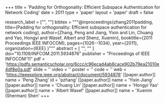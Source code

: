 +++
title = 'Padding for Orthogonality: Efficient Subspace Authentication for Network Coding'
date = 2011
type = 'paper'
layout = 'paper'
draft = false

research_label = ["", ""]
bibtex = """@inproceedings{zhang2011padding,
  title={Padding for orthogonality: Efficient subspace authentication for network coding},
  author={Zhang, Peng and Jiang, Yixin and Lin, Chuang and Yao, Hongyi and Wasef, Albert and Shenz, Xuemin},
  booktitle={2011 Proceedings IEEE INFOCOM},
  pages={1026--1034},
  year={2011},
  organization={IEEE}
}"""
abstract = [
    "",
    ""
]
doi="10.1109/INFCOM.2011.5934876"
publisher = "Proceedings of IEEE INFOCOM'11"
pdf = 'https://pdfs.semanticscholar.org/6ccc/c96ecad4ab6cace902b79ea21010e4df8e0a.pdf'
slide = ''
video = ''
poster = ''
code = ''
web = 'https://ieeexplore.ieee.org/abstract/document/5934876'
[[paper.author]]
    name = 'Peng Zhang'
    id = 'pzhang'
[[paper.author]]
    name = 'Yixin Jiang'
[[paper.author]]
    name = 'Chuang Lin'
[[paper.author]]
    name = 'Hongyi Yao'
[[paper.author]]
    name = 'Albert Wasef'
[[paper.author]]
    name = 'Xuemin (Sherman) Shen'
+++
